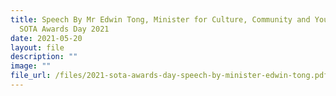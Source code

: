 ```yaml
---
title: Speech By Mr Edwin Tong, Minister for Culture, Community and Youth at
  SOTA Awards Day 2021
date: 2021-05-20
layout: file
description: ""
image: ""
file_url: /files/2021-sota-awards-day-speech-by-minister-edwin-tong.pdf
---
```

